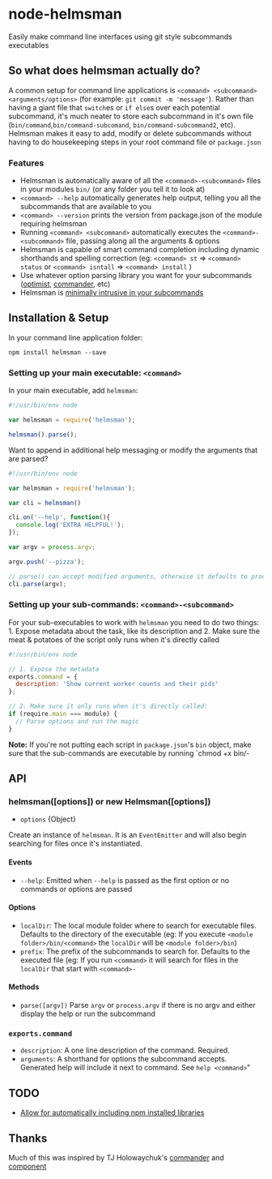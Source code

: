 # node-helmsman

Easily make command line interfaces using git style subcommands executables

## So what does helmsman actually do?

A common setup for command line applications is `<command> <subcommand> <arguments/options>` (for example: `git commit -m 'message'`). Rather than having a giant file that `switch`es or `if else`s over each potential subcommand, it's much neater to store each subcommand in it's own file (`bin/command`,`bin/command-subcomand`, `bin/command-subcommand2`, etc). Helmsman makes it easy to add, modify or delete subcommands without having to do housekeeping steps in your root command file or `package.json`

### Features

* Helmsman is automatically aware of all the `<command>-<subcommand>` files in your modules `bin/` (or any folder you tell it to look at)
* `<command> --help` automatically generates help output, telling you all the subcommands that are available to you
* `<command> --version` prints the version from package.json of the module requiring helmsman
* Running `<command> <subcommand>` automatically executes the `<command>-<subcommand>` file, passing along all the arguments & options
* Helmsman is capable of smart command completion including dynamic shorthands and spelling correction (eg: `<command> st` => `<command> status` or `<command> isntall` => `<command> install` )
* Use whatever option parsing library you want for your subcommands ([optimist](https://github.com/substack/node-optimist), [commander](https://github.com/visionmedia/commander.js), etc)
* Helmsman is [minimally intrusive in your subcommands](#setting-up-your-sub-commands-command-subcommand)

## Installation & Setup

In your command line application folder:

```
npm install helmsman --save
```

### Setting up your main executable: `<command>`

In your main executable, add `helmsman`:

```javascript
#!/usr/bin/env node

var helmsman = require('helmsman');

helmsman().parse();
```

Want to append in additional help messaging or modify the arguments that are parsed?

```javascript
#!/usr/bin/env node

var helmsman = require('helmsman');

var cli = helmsman()

cli.on('--help', function(){
  console.log('EXTRA HELPFUL!');
});

var argv = process.argv;

argv.push('--pizza');

// parse() can accept modified arguments, otherwise it defaults to process.argv
cli.parse(argv);
```

### Setting up your sub-commands: `<command>-<subcommand>`

For your sub-executables to work with `helmsman` you need to do two things: 1. Expose metadata about the task, like its description and 2. Make sure the meat & potatoes of the script only runs when it's directly called

```javascript
#!/usr/bin/env node

// 1. Expose the metadata
exports.command = {
  description: 'Show current worker counts and their pids'
};

// 2. Make sure it only runs when it's directly called:
if (require.main === module) {
  // Parse options and run the magic
}
```

**Note:** If you're not putting each script in `package.json`'s `bin` object, make sure that the sub-commands are executable by running `chmod +x bin/<command>-<sub-command>

## API

### helmsman([options]) or new Helmsman([options])

* `options` {Object}

Create an instance of `helmsman`. It is an `EventEmitter` and will also begin searching for files once it's instantiated. 

#### Events

* `--help`: Emitted when `--help` is passed as the first option or no commands or options are passed

#### Options

* `localDir`: The local module folder where to search for executable files. Defaults to the directory of the executable (eg: If you execute `<module folder>/bin/<command>` the `localDir` will be `<module folder>/bin`)
* `prefix`: The prefix of the subcommands to search for. Defaults to the executed file (eg: If you run `<command>` it will search for files in the `localDir` that start with `<command>-`

#### Methods

* `parse([argv])` Parse `argv` or `process.argv` if there is no argv and either display the help or run the subcommand

### <subcommand> `exports.command`

* `description`: A one line description of the command. Required.
* `arguments`: A shorthand for options the subcommand accepts. Generated help will include it next to command. See `help <command>`"

## TODO

* [Allow for automatically including npm installed libraries](https://github.com/mattmcmanus/node-helmsman/issues/2)

## Thanks

Much of this was inspired by TJ Holowaychuk's [commander](https://github.com/visionmedia/commander.js) and [component](https://github.com/component/component)

